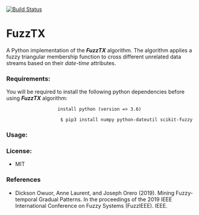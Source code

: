[![Build Status](https://travis-ci.org/owuordickson/data-crossing.svg?branch=master)](https://travis-ci.org/owuordickson/data-crossing)

# FuzzTX
A Python implementation of the <strong><em>FuzzTX</em></strong> algorithm. The algorithm applies a fuzzy triangular membership function to cross different unrelated data streams based on their <em>date-time</em> attributes. 
<!-- Research paper will appear in the proceedings of  -- link<br> -->

### Requirements:
You will be required to install the following python dependencies before using <em><strong>FuzzTX</strong></em> algorithm:<br>
```
                   install python (version => 3.6)

```

```
                    $ pip3 install numpy python-dateutil scikit-fuzzy

```

### Usage:


### License:
* MIT

### References
* Dickson Owuor, Anne Laurent, and Joseph Orero (2019). Mining Fuzzy-temporal Gradual Patterns. In the proceedings of the 2019 IEEE International Conference on Fuzzy Systems (FuzzIEEE). IEEE.